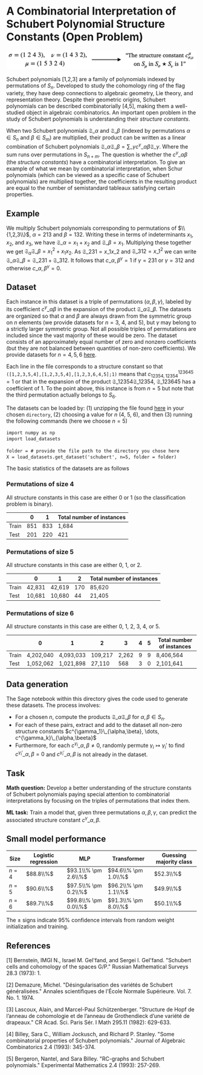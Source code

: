 # A Combinatorial Interpretation of Schubert Polynomial Structure Constants (Open Problem)

![Schubert polynomial task graphic](fig-schubert-polynomials.png)

Schubert polynomials \[1,2,3\] are a family of polynomials indexed by permutations of $S_n$. Developed to study the cohomology ring of the flag variety, they have deep connections to algebraic geometry, Lie theory, and representation theory. Despite their geometric origins, Schubert polynomials can be described combinatorially \[4,5\], making them a well-studied object in algebraic combinatorics. An important open problem in the study of Schubert polynomials is understanding their *structure constants*. 

When two Schubert polynomials $\mathfrak{S}\_{\alpha}$ and $\mathfrak{S}\_{\beta}$ (indexed by permutations $\alpha \in S_n$ and $\beta \in S_m$) are multiplied, their product can be written as a linear combination of Schubert polynomials
$\mathfrak{S}\_{\alpha} \mathfrak{S}\_{\beta} = \sum\_{\gamma} c^{\gamma}\_{\alpha \beta} \mathfrak{S}\_{\gamma}$. Where the sum runs over permutations in $S_{n+m}$.
The question is whether the $c^{\gamma}\_{\alpha \beta}$ (the *structure constants*) have a combinatorial interpretation. To give an example of what we mean by combinatorial interpretation, when Schur polynomials (which can be viewed as a specific case of Schubert polynomials) are multiplied together, the coefficients in the resulting product are equal to the number of semistandard tableaux satisfying certain properties.

## Example

We multiply Schubert polynomials corresponding to permutations of $\\{1,2,3\\}$, $\alpha = 2 1 3$ and $\beta = 1 3 2$. Writing these in terms of indeterminants $x_1$, $x_2$, and $x_3$, we have $\mathfrak{S}\_{\alpha} = x_1 + x_2$ and $\mathfrak{S}\_{\beta} = x_1$. Multiplying these together we get
$\mathfrak{S}_{\alpha}\mathfrak{S}\_{\beta} = x_1^2 + x_1x_2$. As $\mathfrak{S}\_{2 3 1} = x\_1x\_2$ and $\mathfrak{S}\_{3 1 2} = x\_1^2$ we can write $\mathfrak{S}\_{\alpha}\mathfrak{S}\_{\beta} = \mathfrak{S}\_{2 3 1} + \mathfrak{S}\_{3 1 2}$. It follows that $c\_{\alpha,\beta}^{\gamma} = 1$ if $\gamma = 2 3 1$ or $\gamma = 3 1 2$ and otherwise $c\_{\alpha,\beta}^{\gamma} = 0$.

## Dataset 
Each instance in this dataset is a triple of permutations $(\alpha,\beta,\gamma)$, labeled by its coefficient $c^{\gamma}\_{\alpha \beta}$ in the expansion of the product $\mathfrak{S}\_{\alpha} \mathfrak{S}\_{\beta}$. The datasets are organized so that $\alpha$ and $\beta$ are always drawn from the symmetric group on $n$ elements (we provide datasets for $n = 3$, $4$, and $5$), but $\gamma$ may belong to a strictly larger symmetric group. Not all possible triples of permutations are included since the vast majority of these would be zero. The dataset consists of an approximately equal number of zero and nonzero coefficients (but they are not balanced between quantities of non-zero coefficients). We provide datasets for $n = 4, 5, 6$ [here](https://drive.google.com/file/d/1CsNhzUqiZJHwF-1HWa0qLahzthHYSpbs/view?usp=sharing). 

Each line in the file corresponds to a structure constant so that 
`([1,2,3,5,4],[1,2,3,5,4],[1,2,3,6,4,5];1)`
means that $c^{1 2 3 6 4 5}_{1 2 3 5 4,1 2 3 5 4} = 1$ or that in the expansion of the product $\mathfrak{S}\_{1 2 3 5 4} \mathfrak{S}\_{1 2 3 5 4}$, $\mathfrak{S}\_{1 2 3 6 4 5}$ has a coefficient of 1. To the point above, this instance is from $n = 5$ but note that the third permutation actually belongs to $S_6$. 

The datasets can be loaded by: (1) unzipping the file found [here](https://drive.google.com/file/d/15bERRWWue-3gKSir3hVhfejNTeZJgsl9/view?usp=sharing) in your chosen `directory`, (2) choosing a value for $n$ (4, 5, 6), and then (3) running the following commands (here we choose $n = 5$)

```
import numpy as np
import load_datasets 

folder = # provide the file path to the directory you chose here
X = load_datasets.get_dataset('schubert', n=5, folder = folder)
```

The basic statistics of the datasets are as follows

### Permutations of size $4$

All structure constants in this case are either 0 or 1 (so the classification problem is binary). 

|  | 0 | 1 | Total number of instances | 
|----------|----------|----------|----------|
| Train | 851 | 833 | 1,684 |
| Test  | 201 | 220 | 421 |

### Permutations of size $5$

All structure constants in this case are either 0, 1, or 2. 

|  | 0 | 1 | 2 |  Total number of instances | 
|----------|----------|----------|----------|----------|
| Train | 42,831 | 42,619 | 170 | 85,620 |
| Test  | 10,681 | 10,680 | 44 | 21,405 |

### Permutations of size $6$

All structure constants in this case are either 0, 1, 2, 3, 4, or 5. 

|  | 0 | 1 | 2 | 3 | 4 | 5 |  Total number of instances | 
|----------|----------|----------|----------|----------|----------|----------|----------|
| Train | 4,202,040 | 4,093,033 | 109,217 | 2,262 | 9 | 9 | 8,406,564 |
| Test  | 1,052,062 | 1,021,898 | 27,110 | 568 | 3 | 0 | 2,101,641 |

## Data generation

The Sage notebook within this directory gives the code used to generate these datasets. The process involves:

- For a chosen $n$, compute the products $\mathfrak{S}\_{\alpha} \mathfrak{S}\_{\beta}$ for $\alpha,\beta \in S_n$.
- For each of these pairs, extract and add to the dataset all non-zero structure constants $c^{\gamma_1}\_{\alpha,\beta}, \dots, c^{\gamma_k}\_{\alpha,\beeta}$
- Furthermore, for each $c^{\gamma_i}\_{\alpha,\beta} \neq 0$, randomly permute $\gamma_i \mapsto \gamma_i'$ to find $c^{\gamma_i'}\_{\alpha,\beta} = 0$ and $c^{\gamma_i'}\_{\alpha,\beta}$ is not already in the dataset.

## Task 

**Math question:** Develop a better understanding of the structure constants of Schubert polynomials paying special attention to combinatorial interpretations by focusing on the triples of permutations that index them.

**ML task:** Train a model that, given three permutations $\alpha, \beta, \gamma$, can predict the associated structure constant $c^{\gamma}\_{\alpha,\beta}$.

## Small model performance

| Size | Logistic regression | MLP | Transformer | Guessing majority class | 
|----------|----------|-----------|------------|------------|
| $n= 4$ | $88.8\\%$ | $93.1\\% \pm 2.6\\%$ | $94.6\\% \pm 1.0\\%$| $52.3\\%$ |
| $n= 5$ | $90.6\\%$ | $97.5\\% \pm 0.2\\%$ | $96.2\\% \pm 1.1\\%$| $49.9\\%$ |
| $n= 6$ | $89.7\\%$ | $99.8\\% \pm 0.0\\%$ | $91.3\\% \pm 8.0\\%$| $50.1\\%$ |

The $\pm$ signs indicate 95% confidence intervals from random weight initialization and training.

## References

\[1\] Bernstein, IMGI N., Israel M. Gel'fand, and Sergei I. Gel'fand. "Schubert cells and cohomology of the spaces G/P." Russian Mathematical Surveys 28.3 (1973): 1.

\[2\] Demazure, Michel. "Désingularisation des variétés de Schubert généralisées." Annales scientifiques de l'École Normale Supérieure. Vol. 7. No. 1. 1974.

\[3\] Lascoux, Alain, and Marcel-Paul Schützenberger. "Structure de Hopf de l’anneau de cohomologie et de l’anneau de Grothendieck d’une variété de drapeaux." CR Acad. Sci. Paris Sér. I Math 295.11 (1982): 629-633.

\[4\] Billey, Sara C., William Jockusch, and Richard P. Stanley. "Some combinatorial properties of Schubert polynomials." Journal of Algebraic Combinatorics 2.4 (1993): 345-374.

\[5\] Bergeron, Nantel, and Sara Billey. "RC-graphs and Schubert polynomials." Experimental Mathematics 2.4 (1993): 257-269.
